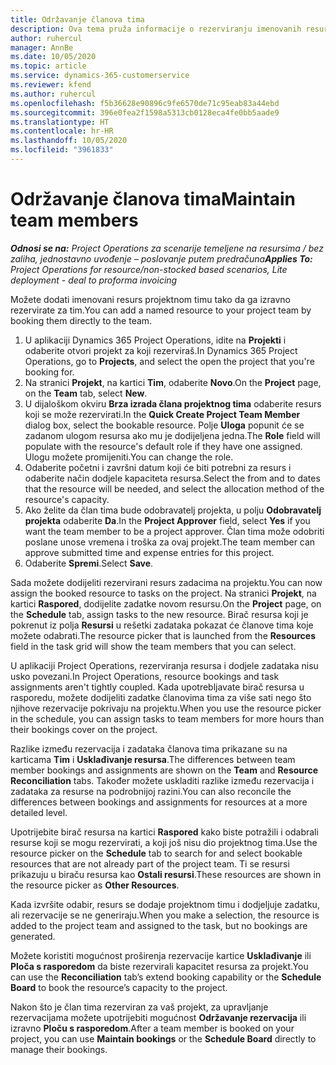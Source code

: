 ```yaml
---
title: Održavanje članova tima
description: Ova tema pruža informacije o rezerviranju imenovanih resursa za projektne timove i o dodjeli istih zadacima.
author: ruhercul
manager: AnnBe
ms.date: 10/05/2020
ms.topic: article
ms.service: dynamics-365-customerservice
ms.reviewer: kfend
ms.author: ruhercul
ms.openlocfilehash: f5b36628e90896c9fe6570de71c95eab83a44ebd
ms.sourcegitcommit: 396e0fea2f1598a5313cb0128eca4fe0bb5aade9
ms.translationtype: HT
ms.contentlocale: hr-HR
ms.lasthandoff: 10/05/2020
ms.locfileid: "3961833"
---
```

# <a name="maintain-team-members"></a><span data-ttu-id="4d2f5-103">Održavanje članova tima</span><span class="sxs-lookup"><span data-stu-id="4d2f5-103">Maintain team members</span></span>

<span data-ttu-id="4d2f5-104">_**Odnosi se na:** Project Operations za scenarije temeljene na resursima / bez zaliha, jednostavno uvođenje – poslovanje putem predračuna_</span><span class="sxs-lookup"><span data-stu-id="4d2f5-104">_**Applies To:** Project Operations for resource/non-stocked based scenarios, Lite deployment - deal to proforma invoicing_</span></span>

<span data-ttu-id="4d2f5-105">Možete dodati imenovani resurs projektnom timu tako da ga izravno rezervirate za tim.</span><span class="sxs-lookup"><span data-stu-id="4d2f5-105">You can add a named resource to your project team by booking them directly to the team.</span></span>

1. <span data-ttu-id="4d2f5-106">U aplikaciji Dynamics 365 Project Operations, idite na **Projekti** i odaberite otvori projekt za koji rezerviraš.</span><span class="sxs-lookup"><span data-stu-id="4d2f5-106">In Dynamics 365 Project Operations, go to **Projects**, and select the open the project that you're booking for.</span></span>
2. <span data-ttu-id="4d2f5-107">Na stranici **Projekt**, na kartici **Tim**, odaberite **Novo**.</span><span class="sxs-lookup"><span data-stu-id="4d2f5-107">On the **Project** page, on the **Team** tab, select **New**.</span></span> 
3. <span data-ttu-id="4d2f5-108">U dijaloškom okviru **Brza izrada člana projektnog tima** odaberite resurs koji se može rezervirati.</span><span class="sxs-lookup"><span data-stu-id="4d2f5-108">In the **Quick Create Project Team Member** dialog box, select the bookable resource.</span></span> <span data-ttu-id="4d2f5-109">Polje **Uloga** popunit će se zadanom ulogom resursa ako mu je dodijeljena jedna.</span><span class="sxs-lookup"><span data-stu-id="4d2f5-109">The **Role** field will populate with the resource's default role if they have one assigned.</span></span> <span data-ttu-id="4d2f5-110">Ulogu možete promijeniti.</span><span class="sxs-lookup"><span data-stu-id="4d2f5-110">You can change the role.</span></span> 
4. <span data-ttu-id="4d2f5-111">Odaberite početni i završni datum koji će biti potrebni za resurs i odaberite način dodjele kapaciteta resursa.</span><span class="sxs-lookup"><span data-stu-id="4d2f5-111">Select the from and to dates that the resource will be needed, and select the allocation method of the resource's capacity.</span></span> 
5. <span data-ttu-id="4d2f5-112">Ako želite da član tima bude odobravatelj projekta, u polju **Odobravatelj projekta** odaberite **Da**.</span><span class="sxs-lookup"><span data-stu-id="4d2f5-112">In the **Project Approver** field, select **Yes** if you want the team member to be a project approver.</span></span> <span data-ttu-id="4d2f5-113">Član tima može odobriti poslane unose vremena i troška za ovaj projekt.</span><span class="sxs-lookup"><span data-stu-id="4d2f5-113">The team member can approve submitted time and expense entries for this project.</span></span> 
6. <span data-ttu-id="4d2f5-114">Odaberite **Spremi**.</span><span class="sxs-lookup"><span data-stu-id="4d2f5-114">Select **Save**.</span></span>

<span data-ttu-id="4d2f5-115">Sada možete dodijeliti rezervirani resurs zadacima na projektu.</span><span class="sxs-lookup"><span data-stu-id="4d2f5-115">You can now assign the booked resource to tasks on the project.</span></span> <span data-ttu-id="4d2f5-116">Na stranici **Projekt**, na kartici **Raspored**, dodijelite zadatke novom resursu.</span><span class="sxs-lookup"><span data-stu-id="4d2f5-116">On the **Project** page, on the **Schedule** tab, assign tasks to the new resource.</span></span> <span data-ttu-id="4d2f5-117">Birač resursa koji je pokrenut iz polja **Resursi** u rešetki zadataka pokazat će članove tima koje možete odabrati.</span><span class="sxs-lookup"><span data-stu-id="4d2f5-117">The resource picker that is launched from the **Resources** field in the task grid will show the team members that you can select.</span></span>


<span data-ttu-id="4d2f5-118">U aplikaciji Project Operations, rezerviranja resursa i dodjele zadataka nisu usko povezani.</span><span class="sxs-lookup"><span data-stu-id="4d2f5-118">In Project Operations, resource bookings and task assignments aren't tightly coupled.</span></span> <span data-ttu-id="4d2f5-119">Kada upotrebljavate birač resursa u rasporedu, možete dodijeliti zadatke članovima tima za više sati nego što njihove rezervacije pokrivaju na projektu.</span><span class="sxs-lookup"><span data-stu-id="4d2f5-119">When you use the resource picker in the schedule, you can assign tasks to team members for more hours than their bookings cover on the project.</span></span>

<span data-ttu-id="4d2f5-120">Razlike između rezervacija i zadataka članova tima prikazane su na karticama **Tim** i **Usklađivanje resursa**.</span><span class="sxs-lookup"><span data-stu-id="4d2f5-120">The differences between team member bookings and assignments are shown on the **Team** and **Resource Reconciliation** tabs.</span></span> <span data-ttu-id="4d2f5-121">Također možete uskladiti razlike između rezervacija i zadataka za resurse na podrobnijoj razini.</span><span class="sxs-lookup"><span data-stu-id="4d2f5-121">You can also reconcile the differences between bookings and assignments for resources at a more detailed level.</span></span>

<span data-ttu-id="4d2f5-122">Upotrijebite birač resursa na kartici **Raspored** kako biste potražili i odabrali resurse koji se mogu rezervirati, a koji još nisu dio projektnog tima.</span><span class="sxs-lookup"><span data-stu-id="4d2f5-122">Use the resource picker on the **Schedule** tab to search for and select bookable resources that are not already part of the project team.</span></span> <span data-ttu-id="4d2f5-123">Ti se resursi prikazuju u biraču resursa kao **Ostali resursi**.</span><span class="sxs-lookup"><span data-stu-id="4d2f5-123">These resources are shown in the resource picker as **Other Resources**.</span></span>

<span data-ttu-id="4d2f5-124">Kada izvršite odabir, resurs se dodaje projektnom timu i dodjeljuje zadatku, ali rezervacije se ne generiraju.</span><span class="sxs-lookup"><span data-stu-id="4d2f5-124">When you make a selection, the resource is added to the project team and assigned to the task, but no bookings are generated.</span></span>

<span data-ttu-id="4d2f5-125">Možete koristiti mogućnost proširenja rezervacije kartice **Usklađivanje** ili **Ploča s rasporedom** da biste rezervirali kapacitet resursa za projekt.</span><span class="sxs-lookup"><span data-stu-id="4d2f5-125">You can use the **Reconciliation** tab’s extend booking capability or the **Schedule Board** to book the resource’s capacity to the project.</span></span>

<span data-ttu-id="4d2f5-126">Nakon što je član tima rezerviran za vaš projekt, za upravljanje rezervacijama možete upotrijebiti mogućnost **Održavanje rezervacija** ili izravno **Ploču s rasporedom**.</span><span class="sxs-lookup"><span data-stu-id="4d2f5-126">After a team member is booked on your project, you can use **Maintain bookings** or the **Schedule Board** directly to manage their bookings.</span></span>
